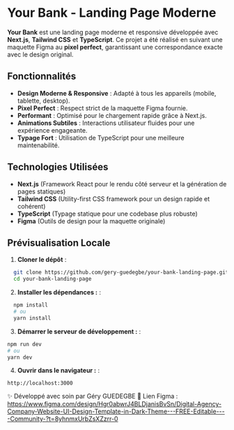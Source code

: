 # Your Bank - Landing Page Moderne

**Your Bank** est une landing page moderne et responsive développée avec **Next.js**, **Tailwind CSS** et **TypeScript**. Ce projet a été réalisé en suivant une maquette Figma au **pixel perfect**, garantissant une correspondance exacte avec le design original.

## Fonctionnalités

- **Design Moderne & Responsive** : Adapté à tous les appareils (mobile, tablette, desktop).
- **Pixel Perfect** : Respect strict de la maquette Figma fournie.
- **Performant** : Optimisé pour le chargement rapide grâce à Next.js.
- **Animations Subtiles** : Interactions utilisateur fluides pour une expérience engageante.
- **Typage Fort** : Utilisation de TypeScript pour une meilleure maintenabilité.

## Technologies Utilisées

- **Next.js** (Framework React pour le rendu côté serveur et la génération de pages statiques)
- **Tailwind CSS** (Utility-first CSS framework pour un design rapide et cohérent)
- **TypeScript** (Typage statique pour une codebase plus robuste)
- **Figma** (Outils de design pour la maquette originale)

## Prévisualisation Locale

1. **Cloner le dépôt** :

```bash
  git clone https://github.com/gery-guedegbe/your-bank-landing-page.git
  cd your-bank-landing-page
```

2. **Installer les dépendances :** :

```bash
  npm install
  # ou
  yarn install
```

3. **Démarrer le serveur de développement :** :

```bash
npm run dev
# ou
yarn dev
```

4. **Ouvrir dans le navigateur :** :

```
http://localhost:3000
```

✨ Développé avec soin par Géry GUEDEGBE
🔗 Lien Figma : https://www.figma.com/design/Hgr0abwrJ4BLDjanisBvSn/Digital-Agency-Company-Website-UI-Design-Template-in-Dark-Theme---FREE-Editable----Community-?t=8yhnmxUrbZsXZzrr-0
